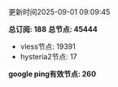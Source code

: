 更新时间2025-09-01 09:09:45

**总订阅: 188**
**总节点: 45444**
- vless节点: 19391
- hysteria2节点: 17

**google ping有效节点: 260**
